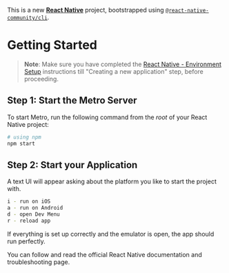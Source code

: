 This is a new [**React Native**](https://reactnative.dev) project, bootstrapped using [`@react-native-community/cli`](https://github.com/react-native-community/cli).

# Getting Started

>**Note**: Make sure you have completed the [React Native - Environment Setup](https://reactnative.dev/docs/environment-setup) instructions till "Creating a new application" step, before proceeding.

## Step 1: Start the Metro Server

To start Metro, run the following command from the _root_ of your React Native project:

```bash
# using npm
npm start
```

## Step 2: Start your Application

A text UI will appear asking about the platform you like to start the project with.

```bash
i - run on iOS
a - run on Android
d - open Dev Menu
r - reload app
```

If everything is set up correctly and the emulator is open, the app should run perfectly.

You can follow and read the official React Native documentation and troubleshooting page.
